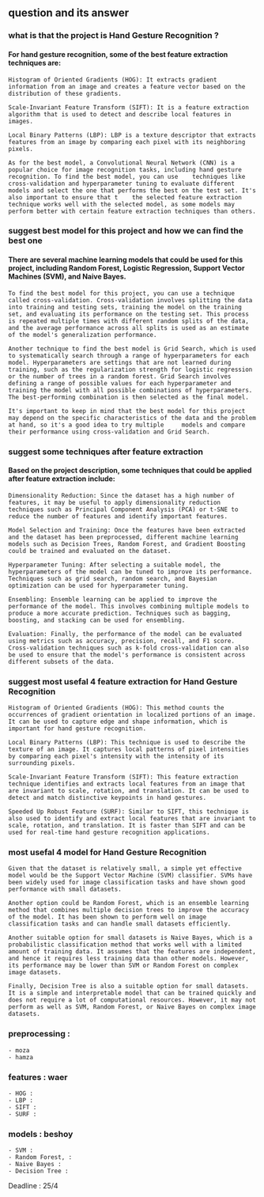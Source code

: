 ## question and its answer

### what is that the project is Hand Gesture Recognition ?
#### For hand gesture recognition, some of the best feature extraction techniques are:

    Histogram of Oriented Gradients (HOG): It extracts gradient information from an image and creates a feature vector based on the distribution of these gradients.

    Scale-Invariant Feature Transform (SIFT): It is a feature extraction algorithm that is used to detect and describe local features in images.

    Local Binary Patterns (LBP): LBP is a texture descriptor that extracts features from an image by comparing each pixel with its neighboring pixels.

    As for the best model, a Convolutional Neural Network (CNN) is a popular choice for image recognition tasks, including hand gesture recognition. To find the best model, you can use    techniques like cross-validation and hyperparameter tuning to evaluate different models and select the one that performs the best on the test set. It's also important to ensure that t    the selected feature extraction technique works well with the selected model, as some models may perform better with certain feature extraction techniques than others.

### suggest best model for this project and how we can find the best one

#### There are several machine learning models that could be used for this project, including Random Forest, Logistic Regression, Support Vector Machines (SVM), and Naive Bayes.

    To find the best model for this project, you can use a technique called cross-validation. Cross-validation involves splitting the data into training and testing sets, training the model on the training set, and evaluating its performance on the testing set. This process is repeated multiple times with different random splits of the data, and the average performance across all splits is used as an estimate of the model's generalization performance.

    Another technique to find the best model is Grid Search, which is used to systematically search through a range of hyperparameters for each model. Hyperparameters are settings that are not learned during training, such as the regularization strength for logistic regression or the number of trees in a random forest. Grid Search involves defining a range of possible values for each hyperparameter and training the model with all possible combinations of hyperparameters. The best-performing combination is then selected as the final model.

    It's important to keep in mind that the best model for this project may depend on the specific characteristics of the data and the problem at hand, so it's a good idea to try multiple     models and compare their performance using cross-validation and Grid Search.

### suggest some techniques after feature extraction

#### Based on the project description, some techniques that could be applied after feature extraction include:

    Dimensionality Reduction: Since the dataset has a high number of features, it may be useful to apply dimensionality reduction techniques such as Principal Component Analysis (PCA) or t-SNE to reduce the number of features and identify important features.

    Model Selection and Training: Once the features have been extracted and the dataset has been preprocessed, different machine learning models such as Decision Trees, Random Forest, and Gradient Boosting could be trained and evaluated on the dataset.

    Hyperparameter Tuning: After selecting a suitable model, the hyperparameters of the model can be tuned to improve its performance. Techniques such as grid search, random search, and Bayesian optimization can be used for hyperparameter tuning.

    Ensembling: Ensemble learning can be applied to improve the performance of the model. This involves combining multiple models to produce a more accurate prediction. Techniques such as bagging, boosting, and stacking can be used for ensembling.

    Evaluation: Finally, the performance of the model can be evaluated using metrics such as accuracy, precision, recall, and F1 score. Cross-validation techniques such as k-fold cross-validation can also be used to ensure that the model's performance is consistent across different subsets of the data.


### suggest most usefal 4 feature extraction for Hand Gesture Recognition 

    Histogram of Oriented Gradients (HOG): This method counts the occurrences of gradient orientation in localized portions of an image. It can be used to capture edge and shape information, which is important for hand gesture recognition.

    Local Binary Patterns (LBP): This technique is used to describe the texture of an image. It captures local patterns of pixel intensities by comparing each pixel's intensity with the intensity of its surrounding pixels.

    Scale-Invariant Feature Transform (SIFT): This feature extraction technique identifies and extracts local features from an image that are invariant to scale, rotation, and translation. It can be used to detect and match distinctive keypoints in hand gestures.

    Speeded Up Robust Feature (SURF): Similar to SIFT, this technique is also used to identify and extract local features that are invariant to scale, rotation, and translation. It is faster than SIFT and can be used for real-time hand gesture recognition applications.

### most usefal 4 model for Hand Gesture Recognition 

    Given that the dataset is relatively small, a simple yet effective model would be the Support Vector Machine (SVM) classifier. SVMs have been widely used for image classification tasks and have shown good performance with small datasets.

    Another option could be Random Forest, which is an ensemble learning method that combines multiple decision trees to improve the accuracy of the model. It has been shown to perform well on image classification tasks and can handle small datasets efficiently.

    Another suitable option for small datasets is Naive Bayes, which is a probabilistic classification method that works well with a limited amount of training data. It assumes that the features are independent, and hence it requires less training data than other models. However, its performance may be lower than SVM or Random Forest on complex image datasets.

    Finally, Decision Tree is also a suitable option for small datasets. It is a simple and interpretable model that can be trained quickly and does not require a lot of computational resources. However, it may not perform as well as SVM, Random Forest, or Naive Bayes on complex image datasets.



### preprocessing : 
    - moza
    - hamza

### features : waer
    - HOG : 
    - LBP : 
    - SIFT : 
    - SURF : 

### models : beshoy
    - SVM : 
    - Random Forest, : 
    - Naive Bayes : 
    - Decision Tree : 


Deadline : 25/4
